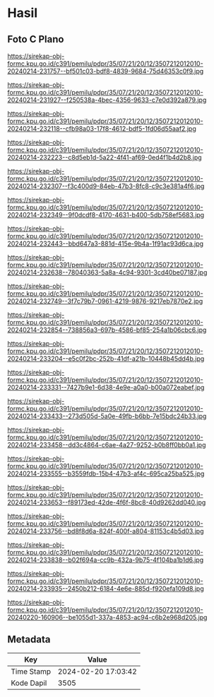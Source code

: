 # Hasil

## Foto C Plano

https://sirekap-obj-formc.kpu.go.id/c391/pemilu/pdpr/35/07/21/20/12/3507212012010-20240214-231757--bf501c03-bdf8-4839-9684-75d46353c0f9.jpg

https://sirekap-obj-formc.kpu.go.id/c391/pemilu/pdpr/35/07/21/20/12/3507212012010-20240214-231927--f250538a-4bec-4356-9633-c7e0d392a879.jpg

https://sirekap-obj-formc.kpu.go.id/c391/pemilu/pdpr/35/07/21/20/12/3507212012010-20240214-232118--cfb98a03-17f8-4612-bdf5-1fd06d55aaf2.jpg

https://sirekap-obj-formc.kpu.go.id/c391/pemilu/pdpr/35/07/21/20/12/3507212012010-20240214-232223--c8d5eb1d-5a22-4f41-af69-0ed4f1b4d2b8.jpg

https://sirekap-obj-formc.kpu.go.id/c391/pemilu/pdpr/35/07/21/20/12/3507212012010-20240214-232307--f3c400d9-84eb-47b3-8fc8-c9c3e381a4f6.jpg

https://sirekap-obj-formc.kpu.go.id/c391/pemilu/pdpr/35/07/21/20/12/3507212012010-20240214-232349--9f0dcdf8-4170-4631-b400-5db758ef5683.jpg

https://sirekap-obj-formc.kpu.go.id/c391/pemilu/pdpr/35/07/21/20/12/3507212012010-20240214-232443--bbd647a3-881d-415e-9b4a-1f91ac93d6ca.jpg

https://sirekap-obj-formc.kpu.go.id/c391/pemilu/pdpr/35/07/21/20/12/3507212012010-20240214-232638--78040363-5a8a-4c94-9301-3cd40be07187.jpg

https://sirekap-obj-formc.kpu.go.id/c391/pemilu/pdpr/35/07/21/20/12/3507212012010-20240214-232749--3f7c79b7-0961-4219-9876-9217eb7870e2.jpg

https://sirekap-obj-formc.kpu.go.id/c391/pemilu/pdpr/35/07/21/20/12/3507212012010-20240214-232854--738856a3-697b-4586-bf85-254a1b06cbc6.jpg

https://sirekap-obj-formc.kpu.go.id/c391/pemilu/pdpr/35/07/21/20/12/3507212012010-20240214-233204--e5c0f2bc-252b-41df-a21b-10448b45dd4b.jpg

https://sirekap-obj-formc.kpu.go.id/c391/pemilu/pdpr/35/07/21/20/12/3507212012010-20240214-233331--7427b9e1-6d38-4e9e-a0a0-b00a072eabef.jpg

https://sirekap-obj-formc.kpu.go.id/c391/pemilu/pdpr/35/07/21/20/12/3507212012010-20240214-233433--273d505d-5a0e-49fb-b6bb-7e15bdc24b33.jpg

https://sirekap-obj-formc.kpu.go.id/c391/pemilu/pdpr/35/07/21/20/12/3507212012010-20240214-233458--dd3c4864-c6ae-4a27-9252-b0b8ff0bb0a1.jpg

https://sirekap-obj-formc.kpu.go.id/c391/pemilu/pdpr/35/07/21/20/12/3507212012010-20240214-233555--b3559fdb-15b4-47b3-af4c-695ca25ba525.jpg

https://sirekap-obj-formc.kpu.go.id/c391/pemilu/pdpr/35/07/21/20/12/3507212012010-20240214-233653--f89173ed-42de-4f6f-8bc8-40d9262dd040.jpg

https://sirekap-obj-formc.kpu.go.id/c391/pemilu/pdpr/35/07/21/20/12/3507212012010-20240214-233756--bd8f8d6a-824f-400f-a804-81153c4b5d03.jpg

https://sirekap-obj-formc.kpu.go.id/c391/pemilu/pdpr/35/07/21/20/12/3507212012010-20240214-233838--b02f694a-cc9b-432a-9b75-4f104ba1b1d6.jpg

https://sirekap-obj-formc.kpu.go.id/c391/pemilu/pdpr/35/07/21/20/12/3507212012010-20240214-233935--2450b212-6184-4e6e-885d-f920efa109d8.jpg

https://sirekap-obj-formc.kpu.go.id/c391/pemilu/pdpr/35/07/21/20/12/3507212012010-20240220-160906--be1055d1-337a-4853-ac94-c6b2e968d205.jpg


## Metadata

| Key        | Value               |
| ---------- | ------------------- |
| Time Stamp | 2024-02-20 17:03:42 |
| Kode Dapil | 3505                |



